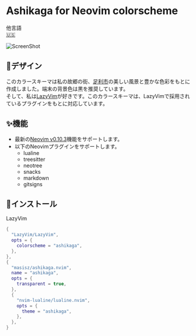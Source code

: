 # Ashikaga for Neovim colorscheme

他言語  
[🇺🇸](./README.md)

![ScreenShot](https://github.com/user-attachments/assets/241efe58-d38f-4328-927f-91a0a9843a63)

## 🎨デザイン

このカラースキーマは私の故郷の街、[足利市](https://www.city.ashikaga.tochigi.jp/index.html)の美しい風景と豊かな色彩をもとに作成しました。端末の背景色は黒を推奨しています。  
そして、私は[LazyVim](https://www.lazyvim.org)が好きです。このカラースキーマは、LazyVimで採用されているプラグインをもとに対応しています。

## ✨機能

- 最新の[Neovim v0.10.3](https://github.com/neovim/neovim/releases/tag/v0.10.3)機能をサポートします。
- 以下のNeovimプラグインをサポートします。
  - lualine
  - treesitter
  - neotree
  - snacks
  - markdown
  - gitsigns

## 🚀インストール

LazyVim

```lua
{
  "LazyVim/LazyVim",
  opts = {
    colorscheme = "ashikaga",
  },
},
{
  "masisz/ashikaga.nvim",
  name = "ashikaga",
  opts = {
    transparent = true,
  },
  {
    "nvim-lualine/lualine.nvim",
    opts = {
      theme = "ashikaga",
    },
  },
}
```
